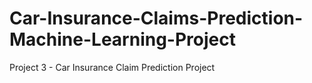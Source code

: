 # Car-Insurance-Claims-Prediction-Machine-Learning-Project
Project 3 - Car Insurance Claim Prediction Project
